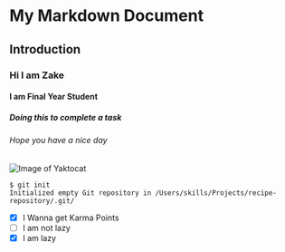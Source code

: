 # My Markdown Document
## Introduction
### Hi I am Zake
#### I am Final Year Student
##### Doing this to complete a task
###### Hope you have a nice day


![Image of Yaktocat](https://octodex.github.com/images/yaktocat.png)



```
$ git init
Initialized empty Git repository in /Users/skills/Projects/recipe-repository/.git/
```

- [x] I Wanna get Karma Points
- [ ] I am not lazy
- [x] I am lazy
